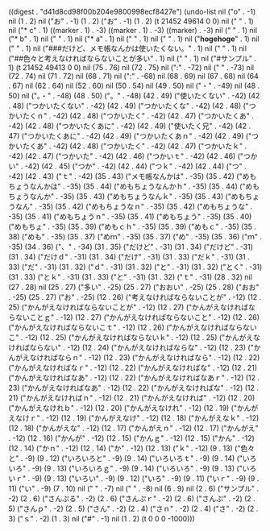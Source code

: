 
((digest . "d41d8cd98f00b204e9800998ecf8427e") (undo-list nil ("o" . -1) nil (1 . 2) nil ("お" . -1) (1 . 2) ("お" . -1) (1 . 2) (t 21452 49614 0 0) nil ("
" . 1) nil ("* c" . 1) ((marker . 1) . -3) ((marker . 1) . -3) ((marker) . -3) nil ("
" . 1) nil ("* b" . 1) nil ("
" . 1) nil ("* a" . 1) nil ("
" . 1) nil ("
" . 1) nil ("**hogehoge**" . 1) nil ("
" . 1) nil ("###だけど、メモ帳なんかは使いたくない。" . 1) nil ("
" . 1) nil ("##色々と考えなければならないことが多い" . 1) nil ("
" . 1) nil ("#サンプル" . 1) (t 21452 49413 0 0) nil (75 . 76) nil (72 . 75) nil (":" . -72) nil (" " . -73) nil (72 . 74) nil (71 . 72) nil (68 . 71) nil (":" . -68) nil (68 . 69) nil (67 . 68) nil (64 . 67) nil (62 . 64) nil (52 . 60) nil (50 . 54) nil (49 . 50) nil ("・" . -49) nil (48 . 50) nil ("。・" . -48) (48 . 50) ("。" . -48) (42 . 49) ("使いたくない" . -42) (42 . 48) ("つかいたくない" . -42) (42 . 49) ("つかいたくな" . -42) (42 . 48) ("つかいたくｎ" . -42) (42 . 48) ("つかいたく" . -42) (42 . 47) ("つかいたくあ" . -42) (42 . 48) ("つかいたくあに" . -42) (42 . 49) ("使いたく兄" . -42) (42 . 47) ("つかいたくあに" . -42) (42 . 49) ("つかいたくあｎ" . -42) (42 . 49) ("つかいたくあ" . -42) (42 . 48) ("つかいたく" . -42) (42 . 47) ("つかいたｋ" . -42) (42 . 47) ("つかいた" . -42) (42 . 46) ("つかいｔ" . -42) (42 . 46) ("つかい" . -42) (42 . 45) ("つか" . -42) (42 . 44) ("つｋ" . -42) (42 . 44) ("つ" . -42) (42 . 43) ("ｔ" . -42) (35 . 43) ("メモ帳なんかは" . -35) (35 . 42) ("めもちょうなんかは" . -35) (35 . 44) ("めもちょうなんかｈ" . -35) (35 . 44) ("めもちょうなんか" . -35) (35 . 43) ("めもちょうなんｋ" . -35) (35 . 43) ("めもちょうなん" . -35) (35 . 42) ("めもちょうなｎ" . -35) (35 . 42) ("めもちょうな" . -35) (35 . 41) ("めもちょうｎ" . -35) (35 . 41) ("めもちょう" . -35) (35 . 40) ("めもちょ" . -35) (35 . 39) ("めもｃｈ" . -35) (35 . 39) ("めもｃ" . -35) (35 . 38) ("めも" . -35) (35 . 37) ("めｍ" . -35) (35 . 37) ("め" . -35) (35 . 36) ("ｍ" . -35) (34 . 36) ("、" . -34) (31 . 35) ("だけど" . -31) (31 . 34) ("だけど" . -31) (31 . 34) ("だけｄ" . -31) (31 . 34) ("だけ" . -31) (31 . 33) ("だｋ" . -31) (31 . 33) ("だ" . -31) (31 . 32) ("ｄ" . -31) (31 . 32) ("と" . -31) (31 . 32) ("とく" . -31) (31 . 33) ("とｋ" . -31) (31 . 33) ("と" . -31) (31 . 32) ("ｔ" . -31) (28 . 32) nil (27 . 28) nil (25 . 27) ("多い" . -25) (25 . 27) ("おおい" . -25) (25 . 28) ("おお" . -25) (25 . 27) ("お" . -25) (12 . 26) ("考えなければならないことが" . -12) (12 . 25) ("かんがえなければならないことが" . -12) (12 . 27) ("かんがえなければならないことｇ" . -12) (12 . 27) ("かんがえなければならないこと" . -12) (12 . 26) ("かんがえなければならないこｔ" . -12) (12 . 26) ("かんがえなければならないこ" . -12) (12 . 25) ("かんがえなければならないｋ" . -12) (12 . 25) ("かんがえなければならない" . -12) (12 . 24) ("かんがえなければならな" . -12) (12 . 23) ("かんがえなければならｎ" . -12) (12 . 23) ("かんがえなければなら" . -12) (12 . 22) ("かんがえなければなｒ" . -12) (12 . 22) ("かんがえなければな" . -12) (12 . 21) ("かんがえなければなあ" . -12) (12 . 22) ("かんがえなければなあｒ" . -12) (12 . 23) ("かんがえなければなあ" . -12) (12 . 22) ("かんがえなければな" . -12) (12 . 21) ("かんがえなければｎ" . -12) (12 . 21) ("かんがえなければ" . -12) (12 . 20) ("かんがえなけれｂ" . -12) (12 . 20) ("かんがえなけれ" . -12) (12 . 19) ("かんがえなけｒ" . -12) (12 . 19) ("かんがえなけ" . -12) (12 . 18) ("かんがえなｋ" . -12) (12 . 18) ("かんがえな" . -12) (12 . 17) ("かんがえｎ" . -12) (12 . 17) ("かんがえ" . -12) (12 . 16) ("かんが" . -12) (12 . 15) ("かんｇ" . -12) (12 . 15) ("かん" . -12) (12 . 14) ("かｎ" . -12) (12 . 14) ("か" . -12) (12 . 13) ("ｋ" . -12) (9 . 13) ("色々と" . -9) (9 . 12) ("いろいろと" . -9) (9 . 14) ("いろいろｔ" . -9) (9 . 14) ("いろいろ" . -9) (9 . 13) ("いろいろｇ" . -9) (9 . 14) ("いろいろ" . -9) (9 . 13) ("いろいｒ" . -9) (9 . 13) ("いろい" . -9) (9 . 12) ("いろ" . -9) (9 . 11) ("いｒ" . -9) (9 . 11) ("い" . -9) (7 . 10) nil ("
" . -7) nil ("
" . -8) nil (6 . 9) nil (2 . 6) ("サンプル" . -2) (2 . 6) ("さんぷる" . -2) (2 . 6) ("さんぷｒ" . -2) (2 . 6) ("さんぷ" . -2) (2 . 5) ("さんｐ" . -2) (2 . 5) ("さん" . -2) (2 . 4) ("さｎ" . -2) (2 . 4) ("さ" . -2) (2 . 3) ("ｓ" . -2) (1 . 3) nil ("#" . -1) nil (1 . 2) (t 0 0 0 -1000)))
